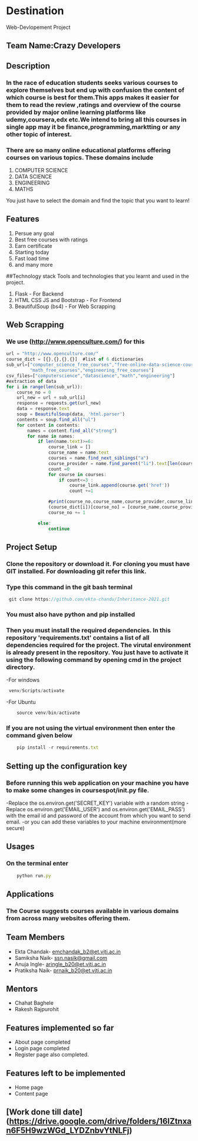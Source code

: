 # Destination
Web-Devlopement Project
## Team Name:Crazy Developers

## Description
  ### In the race of education students seeks various courses to explore themselves but end up with confusion the content of which course is best for them.This apps makes it easier for them to read the review ,ratings and overview of the course provided by major online learning platforms like udemy,coursera,edx etc.We intend to bring all this courses in single app may it be finance,programming,marktting or any other topic of interest.

### There are so many online educational platforms offering courses on various topics. These domains include
 1. COMPUTER SCIENCE
 2. DATA SCIENCE
 3. ENGINEERING
 4. MATHS 

You just have to select the domain and find the topic that you want to learn!

## Features
 1. Persue any goal
 2. Best free courses with ratings
 3. Earn certificate
 4. Starting today 
 5. Fast load time
 6. and many more

##Technology stack
Tools and technologies that you learnt and used in the project.

 1. Flask - For Backend 
 2. HTML CSS JS and Bootstrap - For Frontend
 3. BeautifulSoup (bs4) - For Web Scrapping


## Web Scrapping
### We use (http://www.openculture.com/) for this
```javascript
url = "http://www.openculture.com/"
course_dict = [{},{},{},{}]  #list of 6 dictionaries
sub_url=["computer_science_free_courses","free-online-data-science-courses",
         "math_free_courses","engineering_free_courses"]
csv_files=["computerscience","datascience","math","engineering"]
#extraction of data
for i in range(len(sub_url)):
    course_no = 0
    url_new = url + sub_url[i]
    response = requests.get(url_new)
    data = response.text
    soup = BeautifulSoup(data, 'html.parser')
    contents = soup.find_all("ul")
    for content in contents:
        names = content.find_all("strong")
        for name in names:
            if len(name.text)>=6:
                course_link = []
                course_name = name.text
                courses = name.find_next_siblings("a")
                course_provider = name.find_parent("li").text[len(course_name)+1:]
                count =0
                for course in courses:
                    if count<=3 :
                        course_link.append(course.get('href'))
                        count +=1

                #print(course_no,course_name,course_provider,course_link)
                (course_dict[i])[course_no] = [course_name,course_provider,course_link]
                course_no += 1

            else:
                continue
```

## Project Setup
### Clone the repository or download it. For cloning you must have GIT installed. For downloading git refer this link.

### Type this command in the git bash terminal
```javascript
 git clone https://github.com/ekta-chandu/Inheritance-2021.git
```
### You must also have python and pip installed

### Then you must install the required dependencies. In this repository 'requirements.txt' contains a list of all dependencies required for the project. The virutal environment is already present in the repository. You just have to activate it using the following command by opening cmd in the project directory.
-For windows
```javascript
 venv/Scripts/activate
```
-For Ubuntu
```javascript
    source venv/bin/activate
```

### If you are not using the virtual environment then enter the command given below
```javascript
    pip install -r requirements.txt
```
## Setting up the configuration key
### Before running this web application on your machine you have to make some changes in coursespot/init.py file.

-Replace the os.environ.get('SECRET_KEY') variable with a random string
-Replace os.environ.get('EMAIL_USER') and os.environ.get('EMAIL_PASS') with the email id and password of the account from which you want to send email.
-or you can add these variables to your machine environment(more secure)
## Usages
### On the terminal enter
```javascript
    python run.py
```
## Applications
### The Course  suggests courses available in various domains from across many websites offering them.

## Team Members
   - Ekta Chandak-
     emchandak_b2@et.vjti.ac.in
   - Samiksha Naik-
     ssn.nasik@gmail.com
   - Anuja Ingle-
     aringle_b20@et.vjti.ac.in
   - Pratiksha Naik-
     prnaik_b20@et.vjti.ac.in

     
## Mentors
   - Chahat Baghele
   - Rakesh Rajpurohit
   
## Features implemented so far
   - About page completed
   - Login page completed
   - Register page also completed.
   
## Features left to be implemented
   - Home page 
   - Content page
   
## [Work done till date] (https://drive.google.com/drive/folders/16IZtnxan6F5H9wzWGd_LYDZnbvYtNLFj)
